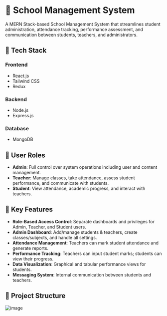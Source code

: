 # 🏫 School Management System

A MERN Stack-based School Management System that streamlines student administration, attendance tracking, performance assessment, and communication between students, teachers, and administrators.

## 🚀 Tech Stack

### Frontend
- React.js
- Tailwind CSS
- Redux

### Backend
- Node.js
- Express.js

### Database
- MongoDB

## 👥 User Roles

- **Admin**: Full control over system operations including user and content management.
- **Teacher**: Manage classes, take attendance, assess student performance, and communicate with students.
- **Student**: View attendance, academic progress, and interact with teachers.

## 🔑 Key Features

- **Role-Based Access Control**: Separate dashboards and privileges for Admin, Teacher, and Student users.
- **Admin Dashboard**: Add/manage students & teachers, create classes/subjects, and handle all settings.
- **Attendance Management**: Teachers can mark student attendance and generate reports.
- **Performance Tracking**: Teachers can input student marks; students can view their progress.
- **Data Visualization**: Graphical and tabular performance views for students.
- **Messaging System**: Internal communication between students and teachers.

## 📂 Project Structure
![image](https://github.com/user-attachments/assets/4e91ed73-f683-4606-87fd-043a0ec33dbe)
